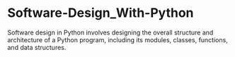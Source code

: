 # Software-Design_With-Python
Software design in Python involves designing the overall structure and architecture of a Python program, including its modules, classes, functions, and data structures.
